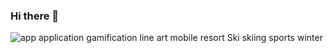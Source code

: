 ### Hi there 👋

<!--
**jange29/jange29** is a ✨ _special_ ✨ repository because its `README.md` (this file) appears on your GitHub profile.

Here are some ideas to get you started:

- 🔭 I’m currently working on ...
- 🌱 I’m currently learning ...
- 👯 I’m looking to collaborate on ...
- 🤔 I’m looking for help with ...
- 💬 Ask me about ...
- 📫 How to reach me: ...
- 😄 Pronouns: ...
- ⚡ Fun fact: ...
-->
<div class="ImageElement-root-kir ImageElement-loaded-icR"><img src="https://mir-s3-cdn-cf.behance.net/project_modules/1400/4e8998107309213.5fa3ff6ff03fd.jpg" srcset="https://mir-s3-cdn-cf.behance.net/project_modules/disp/4e8998107309213.5fa3ff6ff03fd.jpg 600w, https://mir-s3-cdn-cf.behance.net/project_modules/max_1200/4e8998107309213.5fa3ff6ff03fd.jpg 1200w, https://mir-s3-cdn-cf.behance.net/project_modules/1400_opt_1/4e8998107309213.5fa3ff6ff03fd.jpg 1400w, https://mir-s3-cdn-cf.behance.net/project_modules/fs/4e8998107309213.5fa3ff6ff03fd.jpg 1600w" sizes="(max-width: 1400px) 100vw, 1400px" alt="app application gamification line art mobile resort Ski skiing sports winter" loading="lazy" class="ImageElement-image-SRv ImageElement-blockPointerEvents-Rkg"><!----></div>
